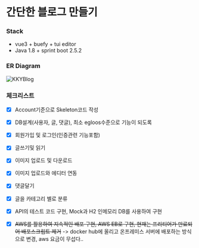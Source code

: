 간단한 블로그 만들기
=============

### Stack
- vue3 + buefy + tui editor
- Java 1.8 + sprint boot 2.5.2

### ER Diagram
![KKYBlog](https://user-images.githubusercontent.com/18114747/126662604-a8329746-70ed-4246-bed2-b48d6efa588e.jpg)

### 체크리스트
- [x] Account기준으로 Skeleton코드 작성
- [x] DB설계(사용자, 글, 댓글), 최소 egloos수준으로 기능이 되도록
- [x] 회원가입 및 로그인(인증관련 기능포함)
- [x] 글쓰기및 읽기
- [x] 이미지 업로드 및 다운로드
- [x] 이미지 업로드와 에디터 연동 
- [x] 댓글달기 
- [x] 글을 카테고리 별로 분류 
- [x] API의 테스트 코드 구현, Mock과 H2 인메모리 DB를 사용하여 구현
- [x] ~~AWS를 활용하여 지속적인 배포 구현, AWS EB로 구현, 현재는 프리티어가 만료되어 배포스크립트 제거~~ -> docker hub에 올리고 온프레미스 서버에 배포하는 방식으로 변경, aws 요금이 무섭다..

